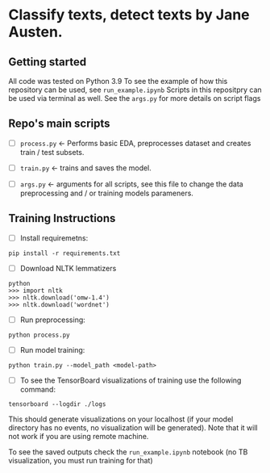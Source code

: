 # Classify texts, detect texts by Jane Austen.

## Getting started
All code was tested on Python 3.9
To see the example of how this repository can be used, see `run_example.ipynb`
Scripts in this repositpry can be used via terminal as well. See the `args.py` for more details on script flags


## Repo's main scripts
- [ ]  `process.py` <- Performs basic EDA, preprocesses dataset and creates train / test subsets.
- [ ]  `train.py` <- trains and saves the model.
- [ ]  `args.py` <- arguments for all scripts, see this file to change the data preprocessing and / or training models parameners.


## Training Instructions
- [ ] Install requiremetns:
```
pip install -r requirements.txt
```
- [ ] Download NLTK lemmatizers
```
python 
>>> import nltk
>>> nltk.download('omw-1.4')
>>> nltk.download('wordnet')
```
- [ ] Run preprocessing:
```
python process.py 
```
- [ ] Run model training:
```
python train.py --model_path <model-path>
```

- [ ] To see the TensorBoard visualizations of training use the following command:
```
tensorboard --logdir ./logs
```
This should generate visualizations on your localhost (if your model directory has no events, no visualization will be generated). Note that it will not work if you are using remote machine.

To see the saved outputs check the `run_example.ipynb` notebook (no TB visualization, you must run training for that)
